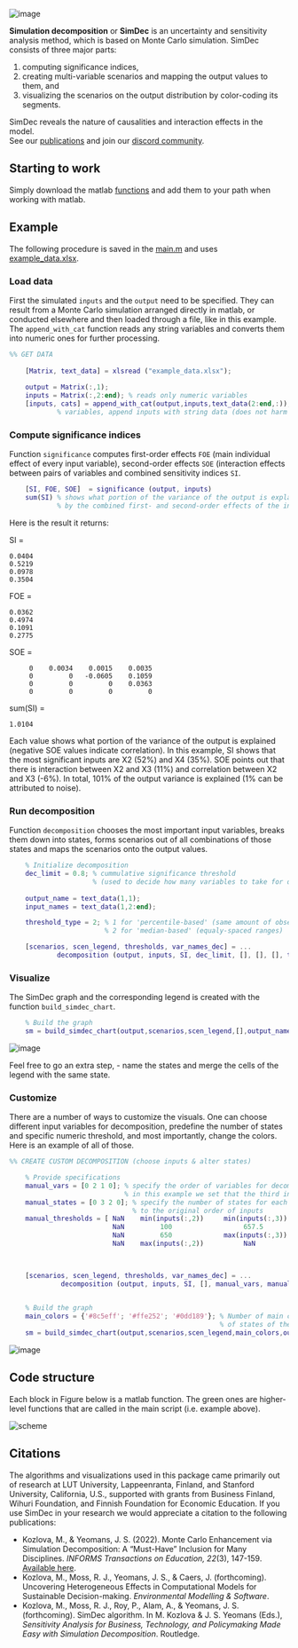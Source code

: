 ![image](https://user-images.githubusercontent.com/37065157/233836694-5312496e-4ada-47cb-bc09-3bf8c00be135.png)

**Simulation decomposition** or **SimDec** is an uncertainty and sensitivity analysis method, which is based on Monte Carlo simulation. SimDec consists of three major parts:
1. computing significance indices, 
2. creating multi-variable scenarios and mapping the output values to them, and 
3. visualizing the scenarios on the output distribution by color-coding its segments. 

SimDec reveals the nature of causalities and interaction effects in the model.  
See our [publications](https://www.simdec.fi/publications) and join our [discord community](https://discord.gg/54SFcNsZS4).



## Starting to work
Simply download the matlab [functions](functions) and add them to your path when working with matlab.

## Example
The following procedure is saved in the [main.m](main.m) and uses [example_data.xlsx](example_data.xlsx).

### Load data 
First the simulated `inputs` and the `output` need to be specified. They can result from a Monte Carlo simulation arranged directly in matlab, or conducted elsewhere and then loaded through a file, like in this example. The `append_with_cat` function reads any string variables and converts them into numeric ones for further processing. 

```matlab
%% GET DATA
             
    [Matrix, text_data] = xlsread ("example_data.xlsx");
    
    output = Matrix(:,1);
    inputs = Matrix(:,2:end); % reads only numeric variables           
    [inputs, cats] = append_with_cat(output,inputs,text_data(2:end,:)); % if you have categorical
            % variables, append inputs with string data (does not harm if no categorical variables)
```


### Compute significance indices
Function `significance` computes first-order effects `FOE` (main individual effect of every input variable), second-order effects `SOE` (interaction effects between pairs of variables and combined sensitivity indices `SI`. 

```matlab
    [SI, FOE, SOE]  = significance (output, inputs)
    sum(SI) % shows what portion of the variance of the output is explained 
            % by the combined first- and second-order effects of the inputs
```
Here is the result it returns:

SI =

    0.0404
    0.5219
    0.0978
    0.3504

FOE =

    0.0362
    0.4974
    0.1091
    0.2775

SOE =

         0    0.0034    0.0015    0.0035
         0         0   -0.0605    0.1059
         0         0         0    0.0363
         0         0         0         0

sum(SI) = 

    1.0104

Each value shows what portion of the variance of the output is explained (negative SOE values indicate correlation). In this example, SI shows that the most significant inputs are X2 (52%) and X4 (35%). SOE points out that there is interaction between X2 and X3 (11%) and correlation between X2 and X3 (-6%). In total, 101% of the output variance is explained (1% can be attributed to noise).


### Run decomposition
Function `decomposition` chooses the most important input variables, breaks them down into states, forms scenarios out of all combinations of those states and maps the scenarios onto the output values.

```matlab
    % Initialize decomposition
    dec_limit = 0.8; % cummulative significance threshold 
                     % (used to decide how many variables to take for decomposition)
    
    output_name = text_data(1,1);
    input_names = text_data(1,2:end);

    threshold_type = 2; % 1 for 'percentile-based' (same amount of observations in each state),
                        % 2 for 'median-based' (equaly-spaced ranges)

    [scenarios, scen_legend, thresholds, var_names_dec] = ...
            decomposition (output, inputs, SI, dec_limit, [], [], [], threshold_type, input_names);
```


### Visualize
The SimDec graph and the corresponding legend is created with the function `build_simdec_chart`. 

```matlab
    % Build the graph
    sm = build_simdec_chart(output,scenarios,scen_legend,[],output_name,var_names_dec);
```
![image](https://user-images.githubusercontent.com/37065157/233839183-7852735f-4c80-47da-9f26-d4ac8d962dd3.png)

Feel free to go an extra step, - name the states and merge the cells of the legend with the same state. 


### Customize
There are a number of ways to customize the visuals. One can choose different input variables for decomposition, predefine the number of states and specific numeric threshold, and most importantly, change the colors. Here is an example of all of those.

```matlab
%% CREATE CUSTOM DECOMPOSITION (choose inputs & alter states) 

    % Provide specifications  
    manual_vars = [0 2 1 0]; % specify the order of variables for decomposition, use 0 to exclude, size (1, N_inputs)
                             % in this example we set that the third input variable is used first, and then the second one.  
    manual_states = [0 3 2 0]; % specify the number of states for each variable, size (1, N_inputs), the position corresponds 
                               % to the original order of inputs
    manual_thresholds = [ NaN    min(inputs(:,2))     min(inputs(:,3))    NaN
                          NaN         100                  657.5          NaN
                          NaN         650             max(inputs(:,3))    NaN      
                          NaN    max(inputs(:,2))          NaN            NaN]; % specify numeric thresholds for every state, 
                                                                                % size (max(manual_states)+1, N_inputs).


    [scenarios, scen_legend, thresholds, var_names_dec] = ...
             decomposition (output, inputs, SI, [], manual_vars, manual_states, manual_thresholds, [], input_names);
        

    % Build the graph
    main_colors = {'#8c5eff'; '#ffe252'; '#0dd189'}; % Number of main colors should be equal to the number 
                                                     % of states of the first for decomposition variable. 
    sm = build_simdec_chart(output,scenarios,scen_legend,main_colors,output_name,var_names_dec);
```
![image](https://user-images.githubusercontent.com/37065157/233839368-f3cc430b-f974-4de2-9d80-27179eaa1458.png)


## Code structure
Each block in Figure below is a matlab function. The green ones are higher-level functions that are called in the main script (i.e. example above).


![scheme](https://user-images.githubusercontent.com/37065157/234074889-719ea46b-f542-4ef5-8709-542747fc17c1.png)



## Citations

The algorithms and visualizations used in this package came primarily out of research at LUT University, Lappeenranta, Finland, and Stanford University, California, U.S., supported with grants from Business Finland, Wihuri Foundation, and Finnish Foundation for Economic Education. If you use SimDec in your research we would appreciate a citation to the following publications:

- Kozlova, M., & Yeomans, J. S. (2022). Monte Carlo Enhancement via Simulation Decomposition: A “Must-Have” Inclusion for Many Disciplines. _INFORMS Transactions on Education, 22_(3), 147-159. [Available here](https://pubsonline.informs.org/doi/10.1287/ited.2019.0240).
- Kozlova, M., Moss, R. J., Yeomans, J. S., & Caers, J. (forthcoming). Uncovering Heterogeneous Effects in Computational Models for Sustainable Decision-making. _Environmental Modelling & Software_. 
- Kozlova, M., Moss, R. J., Roy, P., Alam, A., & Yeomans, J. S. (forthcoming). SimDec algorithm. In M. Kozlova & J. S. Yeomans (Eds.), _Sensitivity Analysis for Business, Technology, and Policymaking Made Easy with Simulation Decomposition_. Routledge.
